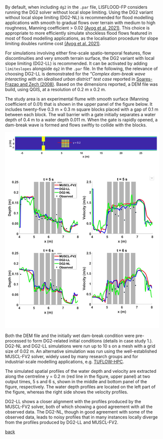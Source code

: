 By default, when including `dg2` in the `.par` file, LISFLOOD-FP considers running the DG2 solver without local slope limiting. Using the DG2 variant without local slope limiting (DG2-NL) is recommended for flood modelling applications with smooth to gradual flows over terrain with medium to high roughness, Manning coefficient > 0.02 [(Ayog et al. 2021)](https://www.sciencedirect.com/science/article/abs/pii/S0022169420313858). This choice is appropriate to more efficiently simulate shockless flood flows featured in most of flood modelling applications, as the localisation procedure for slope limiting doubles runtime cost [(Ayog et al. 2021)](https://www.sciencedirect.com/science/article/abs/pii/S0022169420313858). 


For simulations involving either fine-scale spatio-temporal features, flow discontinuities and very smooth terrain surface, the DG2 variant with local slope limiting (DG2-LL) is recommended. It can be activated by adding `limiteslopes` alongside `dg2` in the `.par` file. In the following, the relevance of choosing DG2-LL is demonstrated for the *"Complex dam-break wave interacting with an idealised urban district" test case* reported in [Soares-Frazao and Zech (2008)](https://www.tandfonline.com/doi/abs/10.3826/jhr.2008.3164). Based on the dimensions reported, a DEM file was build, using QGIS, at a resolution of 0.2 m x 0.2 m.


The study area is an experimental flume with smooth surface (Manning coefficient of 0.01) that is shown in the upper panel of the figure below. It includes twenty-five 0.3 m × 0.3 m square blocks placed with a gap of 0.1 m between each block. The wall barrier with a gate initially separates a water depth of 0.4 m to a water depth 0.011 m. When the gate is rapidly opened, a dam-break wave is formed and flows swiftly to collide with the blocks. 


![Image](/Figures/Fig6G.jpg)


Both the DEM file and the initially wet dam-break condition were pre-processed to form DG2-related initial conditions (details in case study 1.). DG2-NL and DG2-LL simulations were run up to 10 s on a mesh with a grid size of 0.02 m. An alternative simulation was run using the well-established MUSCL-FV2 solver, widely used by many research groups and for industrial-scale modelling applications, e.g. [TUFLOW-HPC](https://wiki.tuflow.com/index.php?title=HPC_Introduction).  


The simulated spatial profiles of the water depth and velocity are extracted along the centreline y = 0.2 m (red line in the figure, upper panel) at two output times, 5 s and 6 s, shown in the middle and bottom panel of the figure, respectively. The water depth profiles are located on the left part of the figure, whereas the right side shows the velocity profiles.  


DG2-LL shows a closer alignment with the profiles produced by the MUSCL-FV2 solver, both of which showing a good agreement with all the observed data. The DG2-NL, though in good agreement with some of the observed data, leads to noisy profiles that in many instances locally diverge from the profiles produced by DG2-LL and MUSCL-FV2. 


[back](https://www.seamlesswave.com/LISFLOOD8.0.html)
